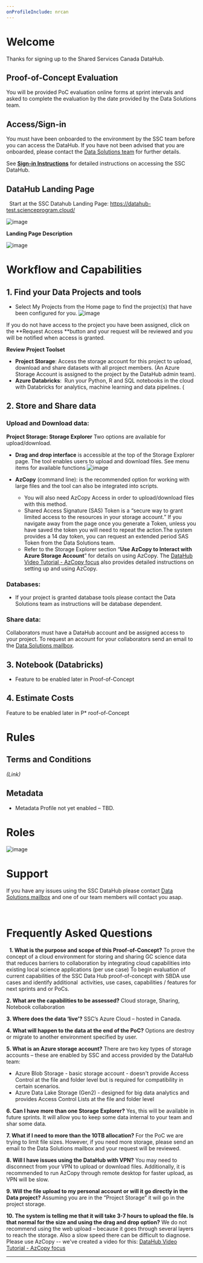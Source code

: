 ```yaml
---
onProfileInclude: nrcan
---
```


# Welcome

Thanks for signing up to the Shared Services Canada DataHub.

## Proof-of-Concept Evaluation

You will be provided PoC evaluation online forms at sprint intervals and asked to complete the evaluation by the date provided by the Data Solutions team.

## Access/Sign-in
You must have been onboarded to the environment by the SSC team before you can access the DataHub. If you have not been advised that you are onboarded, please contact the [Data Solutions team](mailto:datasolutions-solutiondedonnees@ssc-spc.gc.ca) for further details.

See **[Sign-in Instructions](https://github.com/ssc-sp/datahub-portal/wiki/Sign-in-Instructions)** for detailed instructions on accessing the SSC DataHub.

## DataHub Landing Page
 
Start at the SSC Datahub Landing Page: https://datahub-test.scienceprogram.cloud/

![image](https://user-images.githubusercontent.com/99416857/153502021-85037044-830b-424c-b4a7-761b602fbe31.png)

**Landing Page Description**

![image](https://user-images.githubusercontent.com/99416857/153505232-4f489ef1-6a13-4c2a-9879-a6c5363cbb0f.png)


# Workflow and Capabilities

## 1. Find your Data Projects and tools
* Select My Projects from the Home page to find the project(s) that have been configured for you.
![image](https://user-images.githubusercontent.com/99416857/153502246-f724f3b7-e2e8-4a4e-b5af-2e4b7a6e2cee.png)

If you do not have access to the project you have been assigned, click on the **Request Access **button and your request will be reviewed and you will be notified when access is granted.

**Review Project Toolset**

* **Project Storage**: Access the storage account for this project to upload, download and share datasets with all project members. (An Azure Storage Account is assigned to the project by the DataHub admin team).
* **Azure Databricks**:  Run your Python, R and SQL notebooks in the cloud with Databricks for analytics, machine learning and data pipelines. (

## 2. Store and Share data

### Upload and Download data:
 **Project Storage: Storage Explorer**
 Two options are available for upload/download.
*  **Drag and drop interface** is accessible at the top of the Storage Explorer page. The tool enables users to upload and download files.
 See menu items for available functions
![image](https://user-images.githubusercontent.com/99416857/153503195-fb5e9a51-1ac1-44db-b7d1-9aeef71017f4.png)

* **AzCopy** (command line): is the recommended option for working with large files and the tool can also be integrated into scripts.
  * You will also need AzCopy Access in order to upload/download files with this method.
  * Shared Access Signature (SAS) Token is a “secure way to grant limited access to the resources in your storage account.” If you navigate away from the page once you generate a Token, unless you have saved the token you will need to repeat the action.The system provides a 14 day token, you can request an extended period SAS Token from the Data Solutions team. 
  * Refer to the Storage Explorer section “**Use AzCopy to Interact with Azure Storage Account**” for details on using AzCopy. The [DataHub Video Tutorial - AzCopy focus](https://dhdemosand.blob.core.windows.net/datahub/Data%20Sharing%20Tutorial.mp4?sv=2020-10-02&st=2022-02-09T20%3A22%3A12Z&se=2023-02-10T20%3A22%3A00Z&sr=b&sp=r&sig=OeNPrxbhVMshileL39VKre%2FQBBYfUae5gz1M%2Fsyo3JY%3D) also provides detailed instructions on setting up and using AzCopy. 

### Databases:
  * If your project is granted database tools please contact the Data Solutions team as instructions will be database dependent.

### Share data: 
Collaborators must have a DataHub account and be assigned access to your project. To request an account for your collaborators send an email to the [Data Solutions mailbox](mailto:datasolutions-solutiondedonnees@ssc-spc.gc.ca).
 

## **3. Notebook (Databricks)**
* Feature to be enabled later in Proof-of-Concept
## **4. Estimate Costs**
Feature to be enabled later in P* roof-of-Concept

# Rules

## Terms and Conditions
_(Link)_

## Metadata
* Metadata Profile not yet enabled – TBD.
 

# Roles
![image](https://user-images.githubusercontent.com/99416857/153506295-b6fa92f2-0dc3-4859-8c95-7e6868f09c95.png)


# Support
If you have any issues using the SSC DataHub please contact [Data Solutions mailbox](mailto:datasolutions-solutiondedonnees@ssc-spc.gc.ca) and one of our team members will contact you asap.

 

# Frequently Asked Questions
 
**1. What is the purpose and scope of this Proof-of-Concept?**
To prove the concept of a cloud environment for storing and sharing GC science data that reduces barriers to collaboration by integrating cloud capabilities into existing local science applications (per use case)
To begin evaluation of current capabilities of the SSC Data Hub proof-of-concept with SBDA use cases and identify additional  activities, use cases, capabilities / features for next sprints and or PoCs.

**2. What are the capabilities to be assessed?** Cloud storage, Sharing, Notebook collaboration 

**3. Where does the data ‘live’?**
SSC’s Azure Cloud – hosted in Canada. 

**4. What will happen to the data at the end of the PoC?**
Options are destroy or migrate to another environment specified by user. 

**5. What is an Azure storage account?**
There are two key types of storage accounts – these are enabled by SSC and access provided by the DataHub team:
* Azure Blob Storage - basic storage account - doesn't provide Access Control at the file and folder level but is required for compatibility in certain scenarios.
* Azure Data Lake Storage (Gen2) - designed for big data analytics and provides Access Control Lists at the file and folder level

**6. Can I have more than one Storage Explorer?**
Yes, this will be available in future sprints. It will allow you to keep some data internal to your team and shar some data.

**7. What if I need to more than the 10TB allocation?**
For the PoC we are trying to limit file sizes. However, if you need more storage, please send an email to the Data Solutions mailbox and your request will be reviewed.

**8. Will I have issues using the DataHub with VPN?**
You may need to disconnect from your VPN to upload or download files.
Additionally, it is recommended to run AzCopy through remote desktop for faster upload, as VPN will be slow.

**9. Will the file upload to my personal account or will it go directly in the Data project?**
Assuming you are in the “Project Storage” it will go in the project storage.  

**10. The system is telling me that it will take 3-7 hours to upload the file. Is that normal for the size and using the drag and drop option?**
We do not recommend using the web upload – because it goes through several layers to reach the storage. Also a slow speed there can be difficult to diagnose. Please use AzCopy -- we've created a video for this: [DataHub Video Tutorial - AzCopy focus](https://dhdemosand.blob.core.windows.net/datahub/Data%20Sharing%20Tutorial.mp4?sv=2020-10-02&st=2022-02-09T20%3A22%3A12Z&se=2023-02-10T20%3A22%3A00Z&sr=b&sp=r&sig=OeNPrxbhVMshileL39VKre%2FQBBYfUae5gz1M%2Fsyo3JY%3D)



***
